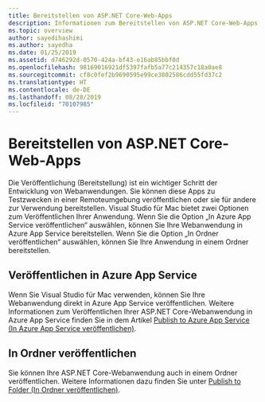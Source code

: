 ```yaml
---
title: Bereitstellen von ASP.NET Core-Web-Apps
description: Informationen zum Bereitstellen von ASP.NET Core-Web-Apps in Visual Studio für Mac.
ms.topic: overview
author: sayedihashimi
ms.author: sayedha
ms.date: 01/25/2019
ms.assetid: d746292d-0570-424a-bf43-e16ab85bbf0d
ms.openlocfilehash: 98169016921df5397fafb5a77c214357c18a0ae8
ms.sourcegitcommit: cf8c0fef2b9690595e99ce3802586cdd55fd37c2
ms.translationtype: HT
ms.contentlocale: de-DE
ms.lasthandoff: 08/28/2019
ms.locfileid: "70107985"
---
```

# <a name="aspnet-core-web-app-deployment"></a>Bereitstellen von ASP.NET Core-Web-Apps

Die Veröffentlichung (Bereitstellung) ist ein wichtiger Schritt der Entwicklung von Webanwendungen. Sie können diese Apps zu Testzwecken in einer Remoteumgebung veröffentlichen oder sie für andere zur Verwendung bereitstellen. Visual Studio für Mac bietet zwei Optionen zum Veröffentlichen Ihrer Anwendung. Wenn Sie die Option „In Azure App Service veröffentlichen“ auswählen, können Sie Ihre Webanwendung in Azure App Service bereitstellen. Wenn Sie die Option „In Ordner veröffentlichen“ auswählen, können Sie Ihre Anwendung in einem Ordner bereitstellen.

## <a name="publish-to-azure-app-service"></a>Veröffentlichen in Azure App Service

Wenn Sie Visual Studio für Mac verwenden, können Sie Ihre Webanwendung direkt in Azure App Service veröffentlichen. Weitere Informationen zum Veröffentlichen Ihrer ASP.NET Core-Webanwendung in Azure App Service finden Sie in dem Artikel [Publish to Azure App Service (In Azure App Service veröffentlichen)](publish-app-svc.md).

## <a name="publish-to-folder"></a>In Ordner veröffentlichen

Sie können Ihre ASP.NET Core-Webanwendung auch in einem Ordner veröffentlichen. Weitere Informationen dazu finden Sie unter [Publish to Folder (In Ordner veröffentlichen)](publish-folder.md).